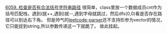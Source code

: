 [6059. 检查是否有合法括号字符串路径]( https://leetcode-cn.com/contest/weekly-contest-292/problems/check-if-there-is-a-valid-parentheses-string-path/)
很简单，class里放一个数据成员cnt作为括号匹配栈，遇到(就++,遇到)就--,遇到字母就跳过，然后dfs(0,0)看是否存在路径可以到达右下角。
但是帅气的[leetcode-parser](https://github.com/KargathEx/leetcode-parser)还不支持形参为vector<char>的情况，它只能捉到string,所以参数传递这一下就跪了。
故此挂起。
